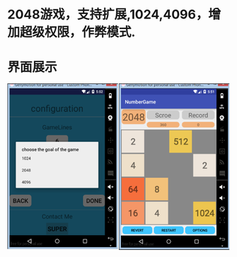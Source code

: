 # 2048游戏，支持扩展,1024,4096，增加超级权限，作弊模式.
# 界面展示
<div align=center>
  <img align = left src=https://github.com/WonderLiu96/2048/blob/master/bg1.png width="250px"/>
  <img align = middle src=https://github.com/WonderLiu96/2048/blob/master/bg2.png width="250px"/>
 </div>
